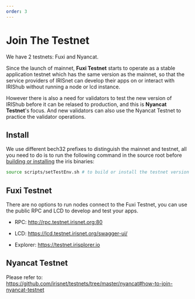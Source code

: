 ```yaml
---
order: 3
---
```


# Join The Testnet

We have 2 testnets: Fuxi and Nyancat.

Since the launch of mainnet, **Fuxi Testnet** starts to operate as a stable application testnet which has the same version as the mainnet, 
so that the service providers of IRISnet can develop their apps on or interact with IRIShub without running a node or lcd instance. 

However there is also a need for validators to test the new version of IRIShub before it can be relased to production, 
and this is **Nyancat Testnet**'s focus. And new validators can also use the Nyancat Testnet to practice the validator operations.

## Install

We use different bech32 prefixes to distinguish the mainnet and testnet, 
all you need to do is to run the following command in the source root before [building or installing](#TODO) the iris binaries:

```bash
source scripts/setTestEnv.sh # to build or install the testnet version
```

## Fuxi Testnet

There are no options to run nodes connect to the Fuxi Testnet, you can use the public RPC and LCD to develop and test your apps.

- RPC: <http://rpc.testnet.irisnet.org:80>

- LCD: <https://lcd.testnet.irisnet.org/swagger-ui/>

- Explorer: <https://testnet.irisplorer.io>

## Nyancat Testnet

Please refer to: <https://github.com/irisnet/testnets/tree/master/nyancat#how-to-join-nyancat-testnet>